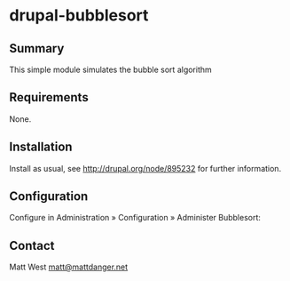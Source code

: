 # drupal-bubblesort

## Summary

This simple module simulates the bubble sort algorithm

## Requirements

None.


## Installation

Install as usual, see http://drupal.org/node/895232 for further information.


## Configuration

Configure in Administration » Configuration » Administer Bubblesort:


## Contact

Matt West <matt@mattdanger.net>
